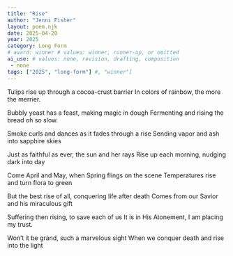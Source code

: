```yaml
---
title: "Rise"
author: "Jenni Fisher"
layout: poem.njk
date: 2025-04-20
year: 2025
category: Long Form
# award: winner # values: winner, runner-up, or omitted
ai_use: # values: none, revision, drafting, composition
 - none 
tags: ["2025", "long-form"] #, "winner"]
---
```

Tulips rise up through a cocoa-crust barrier
In colors of rainbow, the more the merrier. 

Bubbly yeast has a feast, making magic in dough
Fermenting and rising the bread oh so slow.

Smoke curls and dances as it fades through a rise
Sending vapor and ash into sapphire skies

Just as faithful as ever, the sun and her rays
Rise up each morning, nudging dark into day 

Come April and May, when Spring flings on the scene
Temperatures rise and turn flora to green

But the best rise of all, conquering life after death
Comes from our Savior and his miraculous gift

Suffering then rising, to save each of us
It is in His Atonement, I am placing my trust. 

Won’t it be grand, such a marvelous sight 
When we conquer death and rise into the light